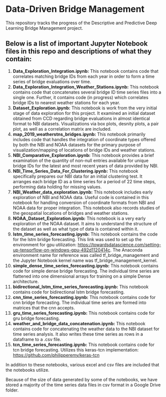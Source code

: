 # Data-Driven Bridge Management

This repository tracks the progress of the Descriptive and Predictive Deep Learning Bridge Management project.

## Below is a list of important Jupyter Notebook files in this repo and descriptions of what they contain:

1. **Data_Exploration_Integration.ipynb:** This notebook contains code that correlates matching bridge IDs from each year in order to form a time series of bridge evaluations over time.
2. **Data_Exploration_Integration_Weather_Stations.ipynb:** This notebook contains code that concatenates several bridge ID time series files into a single one. Further, it contains code (in progress) which correlates bridge IDs to nearest weather stations for each year.
3. **Dataset_Exploration.ipynb:** This notebook is work from the very initial stage of data exploration for this project. It examined an initial dataset obtained from CCD regarding bridge evaluations in almost identical format to NBI datasets. Visualizations via box plots, desnity plots, a pair plot, as well as a correlation matrix are included.
4. **map_2019_weatherstns_bridges.ipynb:** This notebook primarily includes code that handles the integration of coordinate types offered by both the NBI and NOAA datasets for the primary purpose of visualization/mapping of locations of bridge IDs and weather stations. 
5. **NBI_Comparative_Exploration.ipynb:** This notebook provides a brief examination of the quantity of non-null entries available for unique bridge IDs for the latest and most recent years of data provided by NBI. 
6. **NBI_Time_Series_Data_For_Clustering.ipynb:** This notebook specifically prepares our NBI data for an initial clustering test. It arranges each bridge ID as a time series for a period of 22 time steps, performing data holding for missing values.
7. **NBI_Weather_data_exploration.ipynb:** This notebook includes early exploration of NBI and NOAA data. Useful code is contained in this notebook for handling conversion of coordinate formats from NBI and NOAA data for proper integration. This notebook also records studies of the geospatial locations of bridges and weather stations.
8. **NOAA_Dataset_Exploration.ipynb:** This notebook is a very early exploration of the NOAA dataset. It aims to understand the structure of the dataset as well as what type of data is contained within it.
8. **lstm_time_series_forecasting.ipynb:** This notebook contains the code for the lstm bridge forecasting. This link was used to set up the environment for gpu utilization: https://towardsdatascience.com/setting-up-tensorflow-on-windows-gpu-492d1120414c. The Anaconda environment name for reference was called tf_bridge_management and the Jupyter Notebook kernel name was tf_bridge_management_kernel.
9. **simple_dense_time_series_forecasting.ipynb:** This notebook contains code for simple dense bridge forecasting. The individual time series are flattened into one dimensional arrays for training on a simple Dense architecture.
10. **bidirectional_lstm_time_series_forecasting.ipynb:** This notebook contains code for bidirectional lstm bridge forecasting.
11. **cnn_time_series_forecasting.ipynb:** This notebook contains code for cnn bridge forecasting. The individual time series are formed into matrices that the cnn accepts.
12. **gru_time_series_forecasting.ipynb:** This notebook contains code for gru bridge forecasting. 
13. **weather_and_bridge_data_concatenation.ipynb:** This notebook contains code for concatenating the weather data to the NBI dataset for time series analysis. It also writes these time series as rows in a dataframe to a .csv file.
14. **tcn_time_series_forecasting.ipynb:** This notebook contains code for tcn bridge forecasting. Utilizes this keras-tcn implementation: https://github.com/philipperemy/keras-tcn

In addition to these notebooks, various excel and csv files are included that the notebooks utilize.

Because of the size of data generated by some of the notebooks, we have stored a majority of the time series data files in csv format in a Google Drive folder.
